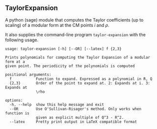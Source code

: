 TaylorExpansion
--------------

A python (sage) module that computes the Taylor coefficients (up to scaling) of
a modular form at the CM points $i$ and $\rho$.

It also supplies the command-line program `taylor-expansion` with the following
usage.

```
usage: taylor-expansion [-h] [--OR] [--latex] f {2,3}

Prints polynomials for computing the Taylor Expansion of a modular form at a
given point. The periodicity of the polynomials is computed

positional arguments:
  f           Function to expand. Expressed as a polynomial in R, Q
  {2,3}       Order of the point to expand at. 2: Expands at i. 3: Expands at
              \rho

options:
  -h, --help  show this help message and exit
  --OR        Use O'Sullivan-Risager's method. Only works when function is
              given as explicit multiple of Q^3 - R^2.
  --latex     Pretty print output in LaTeX compatible format
```
